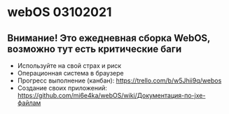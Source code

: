 # webOS 03102021
## Внимание! Это ежедневная сборка WebOS, возможно тут есть критические баги
- Используйте на свой страх и риск
- Операционная система в браузере
- Прогресс выполнение (канбан): https://trello.com/b/w5Jhii9q/webos
- Создание своих приложений: https://github.com/mi6e4ka/webOS/wiki/Документация-по-jxe-файлам